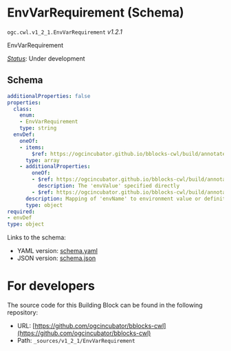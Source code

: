 
# EnvVarRequirement (Schema)

`ogc.cwl.v1_2_1.EnvVarRequirement` *v1.2.1*

EnvVarRequirement

[*Status*](http://www.opengis.net/def/status): Under development

## Schema

```yaml
additionalProperties: false
properties:
  class:
    enum:
    - EnvVarRequirement
    type: string
  envDef:
    oneOf:
    - items:
        $ref: https://ogcincubator.github.io/bblocks-cwl/build/annotated/cwl/v1_2_1/EnvironmentDef/schema.yaml
      type: array
    - additionalProperties:
        oneOf:
        - $ref: https://ogcincubator.github.io/bblocks-cwl/build/annotated/cwl/v1_2_1/CWLExpression/schema.yaml
          description: The 'envValue' specified directly
        - $ref: https://ogcincubator.github.io/bblocks-cwl/build/annotated/cwl/v1_2_1/EnvironmentDef/schema.yaml
      description: Mapping of 'envName' to environment value or definition.
      type: object
required:
- envDef
type: object

```

Links to the schema:

* YAML version: [schema.yaml](https://ogcincubator.github.io/bblocks-cwl/build/annotated/cwl/v1_2_1/EnvVarRequirement/schema.json)
* JSON version: [schema.json](https://ogcincubator.github.io/bblocks-cwl/build/annotated/cwl/v1_2_1/EnvVarRequirement/schema.yaml)


# For developers

The source code for this Building Block can be found in the following repository:

* URL: [https://github.com/ogcincubator/bblocks-cwl](https://github.com/ogcincubator/bblocks-cwl)
* Path: `_sources/v1_2_1/EnvVarRequirement`

